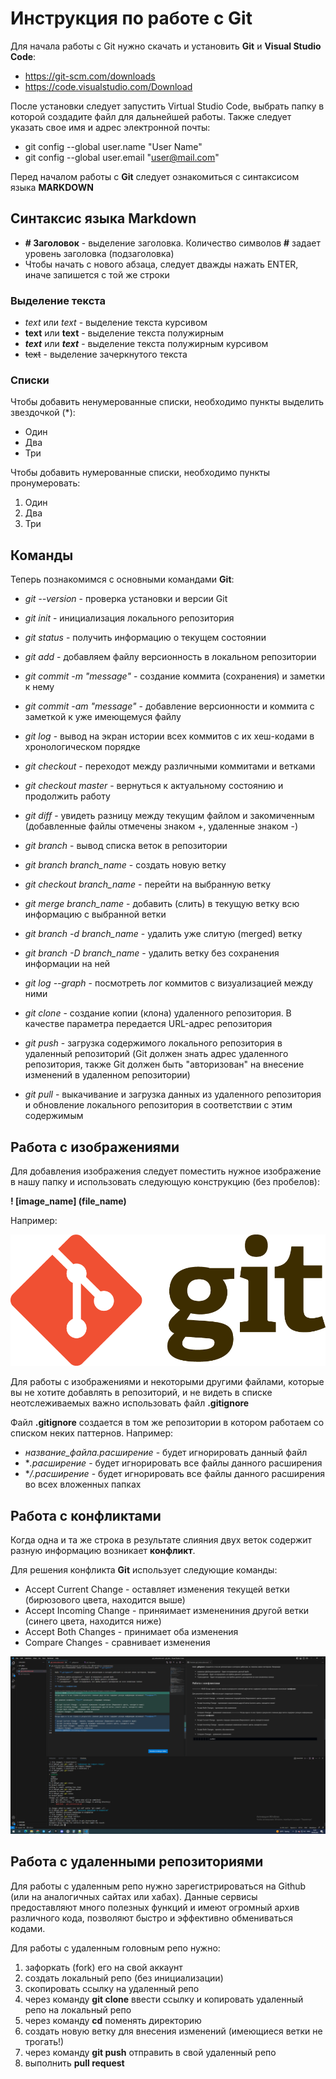 # Инструкция по работе с Git

Для начала работы с Git нужно скачать и установить **Git** и **Visual Studio Code**:

* https://git-scm.com/downloads
* https://code.visualstudio.com/Download

После установки следует запустить Virtual Studio Code, выбрать папку в которой создадите файл для дальнейшей работы.
Также следует указать свое имя и адрес электронной почты:

* git config --global user.name "User Name"
* git config --global user.email "user@mail.com"

Перед началом работы с **Git** следует ознакомиться с синтаксисом языка **MARKDOWN**

## Синтаксис языка Markdown

* **# Заголовок** - выделение заголовка. Количество символов **#** задает уровень заголовка (подзаголовка)
* Чтобы начать с нового абзаца, следует дважды нажать ENTER, иначе запишется с той же строки

### Выделение текста

* *text* или _text_ - выделение текста курсивом
* **text** или __text__ - выделение текста полужирным
* ***text*** или _**text**_ - выделение текста полужирным курсивом
* ~~text~~ - выделение зачеркнутого текста

### Списки

Чтобы добавить ненумерованные списки, необходимо пункты выделить звездочкой (*):

* Один
* Два
* Три

Чтобы добавить нумерованные списки, необходимо пункты пронумеровать:

1. Один
2. Два
3. Три

## Команды

Теперь познакомимся с основными командами **Git**:

* *git --version* - проверка установки и версии Git
* *git init* - инициализация локального репозитория
* *git status* - получить информацию о текущем состоянии
* *git add* - добавляем файлу версионность в локальном репозитории 
* *git commit -m "message"* - создание коммита (сохранения) и заметки к нему
* *git commit -am "message"* - добавление версионности и коммита с заметкой к уже имеющемуся файлу
* *git log* - вывод на экран истории всех коммитов с их хеш-кодами в хронологическом порядке
* *git checkout* - переходот между различными коммитами и ветками
* *git checkout master* - вернуться к актуальному состоянию и продолжить работу
* *git diff* - увидеть разницу между текущим файлом и закомиченным (добавленные файлы отмечены знаком +, удаленные знаком -)
* *git branch* - вывод списка веток в репозитории
* *git branch branch_name* - создать новую ветку
* *git checkout branch_name* - перейти на выбранную ветку
* *git merge branch_name* - добавить (слить) в текущую ветку всю информацию с выбранной ветки
* *git branch -d branch_name* - удалить уже слитую (merged) ветку
* *git branch -D branch_name* - удалить ветку без сохранения информации на ней
* *git log --graph* - посмотреть лог коммитов с визуализацией между ними

* *git clone* - создание копии (клона) удаленного репозитория. В качестве параметра передается URL-адрес репозитория
* *git push* - загрузка содержимого локального репозитория в удаленный репозиторий (Git должен знать адрес удаленного репозитория, также Git должен быть "авторизован" на внесение изменений в удаленном репозитории)
* *git pull* - выкачивание и загрузка данных из удаленного репозитория и обновление локального репозитория в соответствии с этим содержимым

## Работа с изображениями

Для добавления изображения следует поместить нужное изображение в нашу папку и использовать следующую конструкцию (без пробелов):

**! [image_name] (file_name)**

Например:

![git_logo](git_logo.png)

Для работы с изображениями и некоторыми другими файлами, которые вы не хотите добавлять в репозиторий, и не видеть в списке неотслеживаемых важно использовать файл **.gitignore**

Файл **.gitignore** создается в том же репозитории в котором работаем со списком неких паттернов. Например:

* *название_файла.расширение* - будет игнорировать данный файл
* **.расширение* - будет игнорировать все файлы данного расширения
* **/.расширение* - будет игнорировать все файлы данного расширения во всех вложенных папках

## Работа с конфликтами

Когда одна и та же строка в результате слияния двух веток содержит разную информацию возникает **конфликт**.

Для решения конфликта **Git** использует следующие команды:

* Accept Current Change - оставляет изменения текущей ветки (бирюзового цвета, находится выше)
* Accept Incoming Change - приняимает изменениния другой ветки (синего цвета, находится ниже)
* Accept Both Changes - принимает оба изменения
* Compare Changes - сравнивает изменения

![conflict](conflict.png)

## Работа с удаленными репозиториями

Для работы с удаленным репо нужно зарегистрироваться на Github (или на аналогичных сайтах или хабах). Данные сервисы предоставляют много полезных функций и имеют огромный архив различного кода, позволяют быстро и эффективно обмениваться кодами.

Для работы с удаленным головным репо нужно:

 1. зафоркать (fork) его на свой аккаунт
 2. создать локальный репо (без инициализации)
 3. скопировать ссылку на удаленный  репо
 4. через команду **git clone** ввести ссылку и копировать удаленный репо на локальный репо
 5. через команду **cd** поменять директорию
 6. создать новую ветку для внесения изменений (имеющиеся ветки не трогать!)
 7. через команду **git push** отправить в свой удаленный репо
 8. выполнить **pull request**